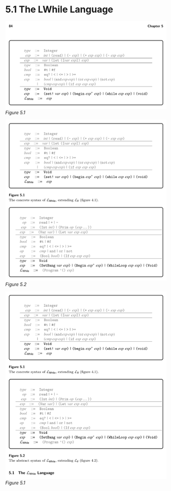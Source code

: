 # 5.1 The LWhile Language

![Figure 5.1...](images/page_98_vector_cluster_234.png)
*Figure 5.1*

![Figure 5.2...](images/page_98_vector_cluster_439.png)
*Figure 5.2*

![Figure 5.1...](images/page_98_vector_cluster_503.png)
*Figure 5.1*

